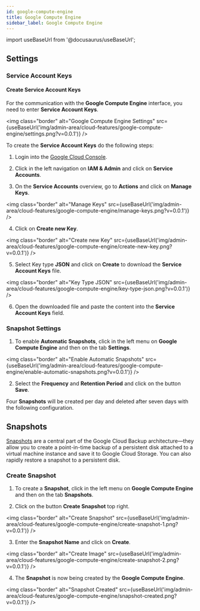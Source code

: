 ```yaml
---
id: google-compute-engine
title: Google Compute Engine
sidebar_label: Google Compute Engine
---
```


import useBaseUrl from '@docusaurus/useBaseUrl';


## Settings

### Service Account Keys

#### Create Service Account Keys

For the communication with the **Google Compute Engine** interface, you need to enter **Service Account Keys**.

<img class="border" alt="Google Compute Engine Settings" src={useBaseUrl('img/admin-area/cloud-features/google-compute-engine/settings.png?v=0.0.1')} />

To create the **Service Account Keys** do the following steps:

1. Login into the [Google Cloud Console](https://console.cloud.google.com/).

2. Click in the left navigation on **IAM & Admin** and click on **Service Accounts**.

3. On the **Service Accounts** overview, go to **Actions** and click on **Manage Keys**.

<img class="border" alt="Manage Keys" src={useBaseUrl('img/admin-area/cloud-features/google-compute-engine/manage-keys.png?v=0.0.1')} />

4. Click on **Create new Key**.

<img class="border" alt="Create new Key" src={useBaseUrl('img/admin-area/cloud-features/google-compute-engine/create-new-key.png?v=0.0.1')} />

5. Select Key type **JSON** and click on **Create** to download the **Service Account Keys** file.

<img class="border" alt="Key Type JSON" src={useBaseUrl('img/admin-area/cloud-features/google-compute-engine/key-type-json.png?v=0.0.1')} />

6. Open the downloaded file and paste the content into the **Service Account Keys** field.

### Snapshot Settings

1. To enable **Automatic Snapshots**, click in the left menu on **Google Compute Engine** and then on the tab **Settings**.

<img class="border" alt="Enable Automatic Snapshots" src={useBaseUrl('img/admin-area/cloud-features/google-compute-engine/enable-automatic-snapshots.png?v=0.0.1')} />

2. Select the **Frequency** and **Retention Period** and click on the button **Save**.

Four **Snapshots** will be created per day and deleted after seven days with the following configuration.

## Snapshots

[Snapshots](https://cloud.google.com/compute/docs/disks/create-snapshots) are a central part of the Google Cloud Backup architecture—they allow you to create a point-in-time backup 
of a persistent disk attached to a virtual machine instance and save it to Google Cloud Storage. 
You can also rapidly restore a snapshot to a persistent disk.

### Create Snapshot

1. To create a **Snapshot**, click in the left menu on **Google Compute Engine** and then on the tab **Snapshots**.

2. Click on the button **Create Snapshot** top right.

<img class="border" alt="Create Snapshot" src={useBaseUrl('img/admin-area/cloud-features/google-compute-engine/create-snapshot-1.png?v=0.0.1')} />

3. Enter the **Snapshot Name** and click on **Create**.

<img class="border" alt="Create Image" src={useBaseUrl('img/admin-area/cloud-features/google-compute-engine/create-snapshot-2.png?v=0.0.1')} />

4. The **Snapshot** is now being created by the **Google Compute Engine**.

<img class="border" alt="Snapshot Created" src={useBaseUrl('img/admin-area/cloud-features/google-compute-engine/snapshot-created.png?v=0.0.1')} />